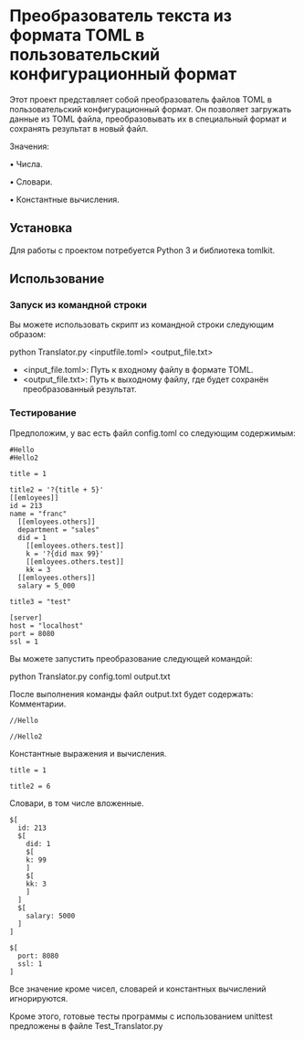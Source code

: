 # Преобразователь текста из формата TOML в пользовательский конфигурационный формат

Этот проект представляет собой преобразователь файлов TOML в пользовательский конфигурационный формат. Он позволяет загружать данные из TOML файла, преобразовывать их в специальный формат и сохранять результат в новый файл.

Значения:

• Числа.

• Словари.

• Константные вычисления.

## Установка

Для работы с проектом потребуется Python 3 и библиотека tomlkit.

## Использование

### Запуск из командной строки

Вы можете использовать скрипт из командной строки следующим образом:

python Translator.py <inputfile.toml> <output_file.txt>

- <input_file.toml>: Путь к входному файлу в формате TOML.
- <output_file.txt>: Путь к выходному файлу, где будет сохранён преобразованный результат.

### Тестирование

Предположим, у вас есть файл config.toml со следующим содержимым:

```
#Hello
#Hello2

title = 1

title2 = '?{title + 5}'
[[emloyees]]
id = 213
name = "franc"
  [[emloyees.others]]
  department = "sales"
  did = 1
    [[emloyees.others.test]]
    k = '?{did max 99}'
    [[emloyees.others.test]]
    kk = 3
  [[emloyees.others]]
  salary = 5_000

title3 = "test"

[server]
host = "localhost"
port = 8080
ssl = 1
```

Вы можете запустить преобразование следующей командой: 

python Translator.py config.toml output.txt

После выполнения команды файл output.txt будет содержать:
Комментарии.
```
//Hello

//Hello2
```
Константные выражения и вычисления.
```
title = 1

title2 = 6
```
Словари, в том числе вложенные.
```
$[
  id: 213 
  $[
    did: 1 
    $[
    k: 99 
    ]
    $[
    kk: 3 
    ]
  ]
  $[
    salary: 5000 
  ]
]

$[
  port: 8080 
  ssl: 1 
]
```
Все значение кроме чисел, словарей и константных вычислений игнорируются.


Кроме этого, готовые тесты программы с использованием unittest предложены в файле Test_Translator.py




